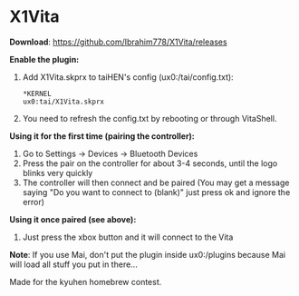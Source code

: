 # X1Vita

**Download**: https://github.com/Ibrahim778/X1Vita/releases

**Enable the plugin:**

1. Add X1Vita.skprx to taiHEN's config (ux0:/tai/config.txt):
	```
	*KERNEL
	ux0:tai/X1Vita.skprx
	```
2. You need to refresh the config.txt by rebooting or through VitaShell.

**Using it for the first time (pairing the controller):**

1. Go to Settings -> Devices -> Bluetooth Devices
2. Press the pair on the controller for about 3-4 seconds, until the logo blinks very quickly
3. The controller will then connect and be paired (You may get a message saying "Do you want to connect to (blank)" just press ok and ignore the error)

**Using it once paired (see above):**
1. Just press the xbox button and it will connect to the Vita

**Note**: If you use Mai, don't put the plugin inside ux0:/plugins because Mai will load all stuff you put in there...

Made for the kyuhen homebrew contest.
